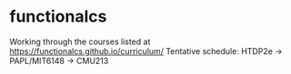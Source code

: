 # functionalcs
Working through the courses listed at https://functionalcs.github.io/curriculum/
Tentative schedule:
HTDP2e -> PAPL/MIT6148 -> CMU213

